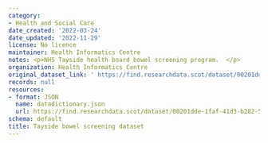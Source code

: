 ```yaml
---
category:
- Health and Social Care
date_created: '2022-03-24'
date_updated: '2022-11-29'
license: No licence
maintainer: Health Informatics Centre
notes: <p>NHS Tayside health board bowel screening program.  </p>
organization: Health Informatics Centre
original_dataset_link: ' https://find.researchdata.scot/dataset/00201dde-1faf-41d3-b282-5c24c0ca3697'
records: null
resources:
- format: JSON
  name: datadictionary.json
  url: https://find.researchdata.scot/dataset/00201dde-1faf-41d3-b282-5c24c0ca3697/resource/00201dde-1faf-41d3-b282-5c24c0ca3697/download/datadictionary.json
schema: default
title: Tayside bowel screening dataset
---
```

